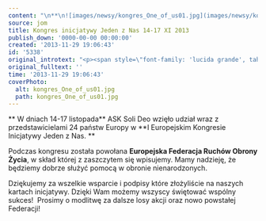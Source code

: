 ```yaml
---
content: "\n**\n![images/newsy/kongres_One_of_us01.jpg](images/newsy/kongres_One_of_us01.jpg)W dniach 14-17 listopada** ASK Soli Deo wzięło udział wraz z przedstawicielami 24 państw Europy w **I Europejskim Kongresie Inicjatywy Jeden z Nas.\_**\n\nPodczas kongresu została powołana **Europejska Federacja Ruchów Obrony Życia**, w skład której z zaszczytem się wpisujemy. Mamy nadzieję, że będziemy dobrze służyć pomocą w obronie nienarodzonych.\_\n\r\n\nDziękujemy za wszelkie wsparcie i podpisy które złożyliście na naszych kartach inicjatywy. Dzięki Wam możemy wszyscy świętować wspólny sukces!\_\nProsimy o modlitwę za dalsze losy akcji oraz nowo powstałej Federacji!\n"
source: jom
title: Kongres inicjatywy Jeden z Nas 14-17 XI 2013
publish_down: '0000-00-00 00:00:00'
created: '2013-11-29 19:06:43'
id: '5338'
original_introtext: "<p><span style=\"font-family: 'lucida grande', tahoma, verdana, arial, sans-serif; font-size: 13px; line-height: 18px;\"><strong><img src=\"images/newsy/kongres_One_of_us01.jpg\" border=\"0\" width=\"250\" height=\"180\" align=\"left\" style=\"float: left; border: 0; margin-left: 10px; margin-right: 10px;\" />W dniach 14-17 listopada</strong> ASK Soli Deo wzięło udział wraz z przedstawicielami 24 państw Europy w <strong>I Europejskim Kongresie Inicjatywy Jeden z Nas.\_</strong></span><br style=\"font-family: 'lucida grande', tahoma, verdana, arial, sans-serif; font-size: 13px; line-height: 18px;\" /><br style=\"font-family: 'lucida grande', tahoma, verdana, arial, sans-serif; font-size: 13px; line-height: 18px;\" /><span style=\"font-family: 'lucida grande', tahoma, verdana, arial, sans-serif; font-size: 13px; line-height: 18px;\">Podczas kongresu została powołana <strong>Europejska Federacja Ruchów Obrony Życia</strong>, w skład której z zaszczytem się wpisujemy. Mamy nadzieję, że będziemy dobrze służyć pomocą w obronie nienarodzonych.\_</span></p>\r\n<p><span style=\"font-family: 'lucida grande', tahoma, verdana, arial, sans-serif; font-size: 13px; line-height: 18px;\">Dziękujemy za wszelkie wsparcie i podpisy które złożyliście na naszych kartach inicjatywy. Dzięki Wam możemy wszyscy świętować wspólny sukces!\_</span><br style=\"font-family: 'lucida grande', tahoma, verdana, arial, sans-serif; font-size: 13px; line-height: 18px;\" /><br style=\"font-family: 'lucida grande', tahoma, verdana, arial, sans-serif; font-size: 13px; line-height: 18px;\" /><br style=\"font-family: 'lucida grande', tahoma, verdana, arial, sans-serif; font-size: 13px; line-height: 18px;\" /><span style=\"font-family: 'lucida grande', tahoma, verdana, arial, sans-serif; font-size: 13px; line-height: 18px;\">Prosimy o modlitwę za dalsze losy akcji oraz nowo powstałej Federacji!</span></p>"
original_fulltext: ''
time: '2013-11-29 19:06:43'
coverPhoto:
  alt: kongres_One_of_us01.jpg
  path: kongres_One_of_us01.jpg
---
```

**
W dniach 14-17 listopada** ASK Soli Deo wzięło udział wraz z przedstawicielami 24 państw Europy w **I Europejskim Kongresie Inicjatywy Jeden z Nas. **

Podczas kongresu została powołana **Europejska Federacja Ruchów Obrony Życia**, w skład której z zaszczytem się wpisujemy. Mamy nadzieję, że będziemy dobrze służyć pomocą w obronie nienarodzonych. 


Dziękujemy za wszelkie wsparcie i podpisy które złożyliście na naszych kartach inicjatywy. Dzięki Wam możemy wszyscy świętować wspólny sukces! 
Prosimy o modlitwę za dalsze losy akcji oraz nowo powstałej Federacji!


<!--{{json:{"created_date":"2013-11-29 19:06:43","publish_down":"0000-00-00 00:00:00","id":"5338"}}}-->